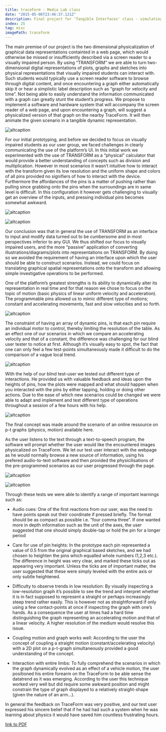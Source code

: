 ```yaml
---
title: traceForm - Media Lab class
date: "2015-05-06T23:46:37.121Z"
description: Final project for 'Tangible Interfaces' class - simulating a browser environment for the visually impaired.
index: 25
tag: misc
imagePath: traceform
---
```



The main premise of our project is the two dimensional physicalization of graphical data representations containted in a web page, which would otherwise be missed or insufficiently described via a screen reader to a visually impaired person. By using “TRANSFORM” we are able to turn two-dimensional digital representations of plots, graphs and sketches into physical representations that visually impaired students can interact with. Such students would typically use a screen reader software to browse through digital content, and once encountering a graph either automatically skip it or hear a simplistic label description such as “graph for velocity and time”. Not being able to easily understand the information communicated with a graph can greatly stunt the student’s progress. We propose to implement a software and hardware system that will accompany the screen reader of a web page, and upon encountering a graph, will suggest a physicalized version of that graph on the nearby TraceForm. It will then animate the given scenario in a tangible dynamic representation.

![altcaption](1.png)


For our initial prototyping, and before we decided to focus on visually impaired students as our user group, we faced challenges in clearly communicating the use of the platform’s UI. In this initial work we experimented with the use of TRANSFORM as a “physical” calculator that would provide a better understanding of concepts such as division and multiplication. However in most scenarios it wasn’t intuitive how to interact with the transform given its low resolution and the uniform shape and colors of all pins provided no signifiers of how to interact with the device.  Furthermore the affordances of the pins is a matter of pushing rather than pulling since grabbing onto the pins when the surroundings are in same level is difficult. In this configuration it however gets challenging to visually get an overview of the inputs, and pressing individual pins becomes somewhat awkward.

![altcaption](2.png)

![altcaption](3.png)

Our conclusion was that in general the use of TRANSFORM as an interface to input and modify data turned out to be cumbersome and in most perspectives inferior to any GUI. We thus shifted our focus to visually impaired users, and the more “passive” application of converting illustrations/diagrams/plots into representations on TRANSFORM. By doing so we avoided the requirement of having an interface upon which the user should be able to construct scenarios. Instead, we could focus on translating graphical spatial representations onto the transform and allowing simple investigative operations to be performed.

One of the platform’s greatest strengths is its ability to dynamically alter its representation in real time and for that reason we chose to focus on the topic of motion (basic physics of linear uniform velocity and acceleration). The programmable pins allowed us to mimic different type of motions; constant and accelerating movements, fast and slow velocities and so forth.

![altcaption](4.png)


The constraint of having an array of dynamic pins, is that each pin require an individual motor to control, thereby limiting the resolution of the table. As an effect one of our scenarios in which we compare an accelerating velocity and that of a constant, the difference was challenging for our blind user tester to notice at first. Although it’s visually easy to spot, the fact that one can only feel a few test-points simultaneously made it difficult to do the comparison of a vague local trend.  

![altcaption](5.png)


With the help of our blind test-user we tested out different type of interactions. He provided us with valuable feedback and ideas upon the heights of pins, how the plots were mapped and what should happen when you interacted with the pins by either tapping, holding or doing other actions. Due to the ease of which new scenarios could be changed we were able to adapt and implement and test different type of operations throughout a session of a few hours with his help.

![altcaption](6.png)

The final concept was made around the scenario of an online ressource on p-t graphs (physics, motion) available here.

As the user listens to the text through a text-to-speech program, the software will prompt whether the user would like the encountered images physicalized on TraceForm. We let our test user interact with the webpage as he would normally browse a new source of information, using his prefered audio-to-text software and then provided the physicilisations of the pre-programmed scenarios as our user progressed through the page.

![altcaption](7.png)

![altcaption](8.png)


Through these tests we were able to identify a range of important learnings such as:

- Audio cues: One of the first reactions from our user, was the need to have points speak out their coordinate if pressed briefly. The format should be as compact as possible i.e. “four comma three”. If one wanted more in depth information such as the unit of the axes, the user suggested that one should simply double-tap or hold the pin for a longer period

- Care for use of pin heights: In the prototype each pin represented a value of 0.5 from the original graphical based sketches, and we had chosen to heighten the pins which equalled whole numbers (1,2,3 etc.). The difference in height was very clear, and marked these ticks out as appearing very important. Unless the ticks are of important matter, the user suggested that these were simply leveled with the entire axis or only subtle heightened.

- Difficulty to observe trends in low resolution: By visually inspecting a low-resolution graph it’s possible to see the trend and interpret whether it is in fact supposed to represent a straight or perhaps increasingly steep trend rather easily. This is however not as straightforward if only using a few contact-points at once if inspecting the graph with one’s hands. As a consequence the user at times had a hard time distinguishing the graph representing an accelerating motion and that of a linear velocity. A higher resolution of the medium would resolve this issue.

- Coupling motion and graph works well: According to the user the concept of coupling a straight motion (constant/accelerating velocity) with a 2D plot on a p-t-graph simultaneously provided a good understanding of the concept.

- Interaction with entire limbs: To fully comprehend the scenarios in which the graph dynamically evolved as an effect of a vehicle motion, the user positioned his entire forearm on the TraceForm to be able sense the datatrend as it was emerging. According to the user this technique worked very well but did require some awkward position and might constrain the type of graph displayed to a relatively straight-shape (given the nature of an arm…).

In general the feedback on TraceForm was very positive, and our test user expressed his sincere belief that if he had had such a system when he was learning about physics it would have saved him countless frustrating hours.


<a href="https://www.dropbox.com/s/pgawspwgxi8huta/TraceFORM.pdf?dl=1">link to PDF</a>
